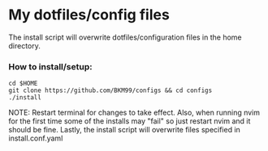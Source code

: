 # My dotfiles/config files
The install script will overwrite dotfiles/configuration files in the home directory. 

### How to install/setup:

```
cd $HOME
git clone https://github.com/BKM99/configs && cd configs
./install
```

NOTE: Restart terminal for changes to take effect. Also, when running nvim for the first time some of the installs may "fail" so just restart nvim and it should be fine. Lastly, the install script will overwrite files specified in install.conf.yaml
